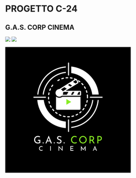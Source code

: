 # PROGETTO C-24
## G.A.S. CORP CINEMA
![](https://camo.githubusercontent.com/87fe34d6de7dff09d40cf2a6368a8480f3e02ec1a4c3547714e09967924ca533/68747470733a2f2f696d672e736869656c64732e696f2f62616467652f4261636b656e642d4a6176612d627269676874677265656e) ![](https://camo.githubusercontent.com/1f323a1498889886ae5a35d72cf6b4ee2a22ab63bd0b676563ece888ccaa2c29/68747470733a2f2f696d672e736869656c64732e696f2f62616467652f46726f6e74656e642d5377696e672d726564)

![](https://github.com/IngSW-unipv/Progetto-C24/blob/main/Resources/Logo%20progetto%20resized.png?raw=true)
